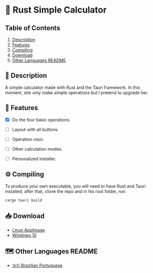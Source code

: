 # 🧮 Rust Simple Calculator

## Table of Contents

1. [Description](#-description)
2. [Features](#-features)
3. [Compiling](#-compiling)
4. [Download](#-download)
5. [Other Languages README](#-other-languages-readme)

## 📄 Description

A simple calculator made with Rust and the Tauri framework.
In this moment, she only make simple operations but I pretend to upgrade her.

## 🧩 Features

- [x] Do the four basic operations.
  
- [ ] Layout with all buttons.
  
- [ ] Operation visor.
  
- [ ] Other calculation modes.
  
- [ ] Personalized installer.
  

## ⚙️ Compiling

To produce your own executable, you will need to have Rust and Tauri installed, after that, clone the repo and in his root folder, run:

```bash
cargo tauri build
```

## 📥 Download

- [Linux AppImage](./bin/desktop-calculator)
- [Windows 10](./bin/desktop-calculator.exe)


## 🗺 Other Languages README

- [:brazil: Brazilian Portuguese](./README.pt-BR.md)
